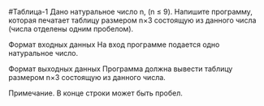 #Таблица-1
Дано натуральное число n, (n ≤ 9). Напишите программу, которая печатает таблицу размером n×3 состоящую из 
данного числа (числа отделены одним пробелом).

Формат входных данных
На вход программе подается одно натуральное число.

Формат выходных данных
Программа должна вывести таблицу размером n×3 состоящую из данного числа.

Примечание. В конце строки может быть пробел.